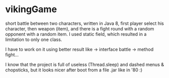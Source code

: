 # vikingGame
short battle between two characters,  written in Java 8, 
first player select his character, then weapon (item), 
and there is a fight round with a random opponent with a random item. 
I used static field, which resulted in a limitation to only one class.

I have to work on it using better result like -> interface battle -> method fight...

I know that the project is full of useless (Thread.sleep) and dashed menus & 
chopsticks, but it looks nicer after boot from a file .jar like in '80 :)
